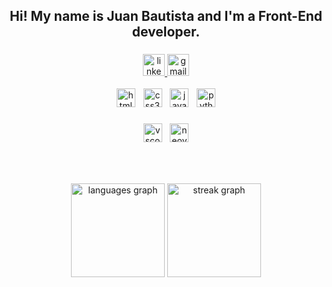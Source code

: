 <h2 align="center">Hi! My name is Juan Bautista and I'm a Front-End developer.</h2>

###

<div align="center">
  <a href="https://www.linkedin.com/in/juanbautistazunino/" target="_blank">
    <img src="https://img.shields.io/static/v1?message=LinkedIn&logo=linkedin&label=&color=0077B5&logoColor=white&labelColor=&style=for-the-badge" height="35" alt="linkedin logo"  />
  </a>
  <a href="mailto:zuninojuanbautista@gmail.com" target="_blank">
    <img src="https://img.shields.io/static/v1?message=Gmail&logo=gmail&label=&color=D14836&logoColor=white&labelColor=&style=for-the-badge" height="35" alt="gmail logo"  />
  </a>
</div>

<br clear="both">

<div align="center">
  <img src="https://skillicons.dev/icons?i=html" height="30" alt="html5 logo"  />
  <img width="5" />
  <img src="https://skillicons.dev/icons?i=css" height="30" alt="css3 logo"  />
  <img width="5" />
  <img src="https://skillicons.dev/icons?i=js" height="30" alt="javascript logo"  />
  <img width="5" />
  <img src="https://skillicons.dev/icons?i=py" height="30" alt="python logo"  />
</div>

###

<div align="center">
  <img src="https://skillicons.dev/icons?i=vscode" height="30" alt="vscode logo"  />
  <img width="5" />
  <img src="https://skillicons.dev/icons?i=neovim" height="30" alt="neovim logo"  />
</div>

###

<br clear="both">

###

<div align="center">
  <img src="https://github-readme-stats.vercel.app/api/top-langs?username=j-zunino&locale=en&hide_title=false&layout=compact&card_width=320&langs_count=5&theme=github_dark&hide_border=true&order=2" height="150" alt="languages graph"  />
  <img src="https://streak-stats.demolab.com?user=j-zunino&locale=en&mode=weekly&theme=github_dark&hide_border=true&border_radius=5&order=3" height="150" alt="streak graph"  />
</div>

###
